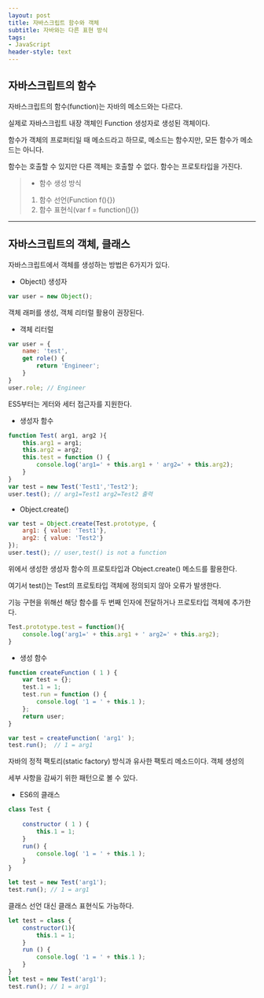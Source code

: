 ```yaml
---
layout: post
title: 자바스크립트 함수와 객체
subtitle: 자바와는 다른 표현 방식
tags:
- JavaScript
header-style: text
---
```



## 자바스크립트의 함수

자바스크립트의 함수(function)는 자바의 메소드와는 다르다.

실제로 자바스크립트 내장 객체인 Function 생성자로 생성된 객체이다.

함수가 객체의 프로퍼티일 때 메소드라고 하므로, 메소드는 함수지만, 모든 함수가 메소드는 아니다.

함수는 호출할 수 있지만 다른 객체는 호출할 수 없다. 함수는 프로토타입을 가진다.

> - 함수 생성 방식
> 1. 함수 선언(Function f(){})
> 2. 함수 표현식(var f = function(){})


***


## 자바스크립트의 객체, 클래스


자바스크립트에서 객체를 생성하는 방법은 6가지가 있다.

- Object() 생성자

```javascript
var user = new Object();
```

객체 래퍼를 생성, 객체 리터럴 활용이 권장된다.

- 객체 리터럴

```javascript
var user = {
    name: 'test',
    get role() {
        return 'Engineer';
    }
}
user.role; // Engineer
```

ES5부터는 게터와 세터 접근자를 지원한다.


- 생성자 함수

```javascript
function Test( arg1, arg2 ){
    this.arg1 = arg1;
    this.arg2 = arg2;
    this.test = function () {
        console.log('arg1=' + this.arg1 + ' arg2=' + this.arg2);
    }
}
var test = new Test('Test1','Test2');
user.test(); // arg1=Test1 arg2=Test2 출력
```

- Object.create()

```javascript
var test = Object.create(Test.prototype, {
    arg1: { value: 'Test1'},
    arg2: { value: 'Test2'}
});
user.test(); // user,test() is not a function 
```

위에서 생성한 생성자 함수의 프로토타입과 Object.create() 메소드를 활용한다.

여기서 test()는 Test의 프로토타입 객체에 정의되지 않아 오류가 발생한다.

기능 구현을 위해선 해당 함수를 두 번째 인자에 전달하거나 프로토타입 객체에 추가한다.

```javascript
Test.prototype.test = function(){
    console.log('arg1=' + this.arg1 + ' arg2=' + this.arg2);
}
```

- 생성 함수

```javascript
function createFunction ( 1 ) {
    var test = {};
    test.1 = 1;
    test.run = function () {
        console.log( '1 = ' + this.1 );
    };
    return user;
}

var test = createFunction( 'arg1' );
test.run();  // 1 = arg1
```

자바의 정적 팩토리(static factory) 방식과 유사한 팩토리 메소드이다. 객체 생성의

세부 사항을 감싸기 위한 패턴으로 볼 수 있다.

- ES6의 클래스

```javascript
class Test {
    
    constructor ( 1 ) {
        this.1 = 1;
    }
    run() {
        console.log( '1 = ' + this.1 );
    }
}

let test = new Test('arg1');
test.run(); // 1 = arg1
```

클래스 선언 대신 클래스 표현식도 가능하다.

```javascript
let test = class {
    constructor(1){
        this.1 = 1;
    }
    run () {
        console.log( '1 = ' + this.1 );
    }
}
let test = new Test('arg1');
test.run(); // 1 = arg1
```






